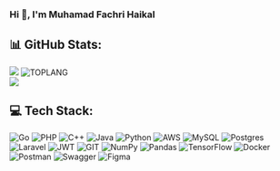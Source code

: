 <!-- ![hklfach's GitHub stats](https://github-readme-stats.vercel.app/api?username=hklfach&theme=dark&show_icons=true) -->
<!-- ![hklfach's GitHub stats](https://github-readme-stats.vercel.app/api?username=hklfach&show_icons=true&hide_title=true&include_all_commits=true&bg_color=00000000) -->
<h3 align="start">Hi 👋, I'm Muhamad Fachri Haikal</h3>

## 📊 GitHub Stats:
![](https://github-readme-stats-sigma-five.vercel.app/api?username=haikalfachri&hide_border=false&include_all_commits=true&count_private=true&bg_color=00000000&hide_title=true)
![TOPLANG](https://github-readme-stats.vercel.app/api/top-langs/?username=haikalfachri&hide_border=false&include_all_commits=true&count_private=true&layout=compact&bg_color=00000000&exclude_repo=computer-vision,yolov7-computer-vision,Bagging-Classification-Project-Based,tinode-chat,cpp-wasm-draw-graphic,js-geos-wasm-example)<br/>
![](https://github-readme-streak-stats.herokuapp.com/?user=haikalfachri&hide_border=false&theme=transparent)

## 💻 Tech Stack:
![Go](https://img.shields.io/badge/go-%2300ADD8.svg?style=for-the-badge&logo=go&logoColor=white) 
![PHP](https://img.shields.io/badge/php-%23777BB4.svg?style=for-the-badge&logo=php&logoColor=white)
![C++](https://img.shields.io/badge/c++-%2300599C.svg?style=for-the-badge&logo=c%2B%2B&logoColor=white) 
![Java](https://img.shields.io/badge/java-%23ED8B00.svg?style=for-the-badge&logo=java&logoColor=white) 
![Python](https://img.shields.io/badge/python-3670A0?style=for-the-badge&logo=python&logoColor=ffdd54) 
![AWS](https://img.shields.io/badge/AWS-%23FF9900.svg?style=for-the-badge&logo=amazon-aws&logoColor=white) 
![MySQL](https://img.shields.io/badge/mysql-%2300f.svg?style=for-the-badge&logo=mysql&logoColor=white) 
![Postgres](https://img.shields.io/badge/postgres-%23316192.svg?style=for-the-badge&logo=postgresql&logoColor=white)
![Laravel](https://img.shields.io/badge/laravel-%23FF2D20.svg?style=for-the-badge&logo=laravel&logoColor=white) 
![JWT](https://img.shields.io/badge/JWT-black?style=for-the-badge&logo=JSON%20web%20tokens) 
![GIT](https://img.shields.io/badge/Git-fc6d26?style=for-the-badge&logo=git&logoColor=white)
![NumPy](https://img.shields.io/badge/numpy-%23013243.svg?style=for-the-badge&logo=numpy&logoColor=white) 
![Pandas](https://img.shields.io/badge/pandas-%23150458.svg?style=for-the-badge&logo=pandas&logoColor=white) 
![TensorFlow](https://img.shields.io/badge/TensorFlow-%23FF6F00.svg?style=for-the-badge&logo=TensorFlow&logoColor=white) 
![Docker](https://img.shields.io/badge/docker-%230db7ed.svg?style=for-the-badge&logo=docker&logoColor=white) 
![Postman](https://img.shields.io/badge/Postman-FF6C37?style=for-the-badge&logo=postman&logoColor=white)
![Swagger](https://img.shields.io/badge/-Swagger-%23Clojure?style=for-the-badge&logo=swagger&logoColor=white) 
![Figma](https://img.shields.io/badge/figma-%23F24E1E.svg?style=for-the-badge&logo=figma&logoColor=white) 


